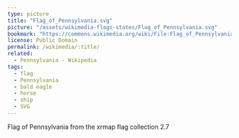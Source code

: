 ```yaml
---
type: picture
title: "Flag_of_Pennsylvania.svg"
picture: "/assets/wikimedia-flags-states/Flag_of_Pennsylvania.svg"
bookmark: "https://commons.wikimedia.org/wiki/File:Flag_of_Pennsylvania.svg"
license: Public Domain
permalink: /wikimedia/:title/
related:
  - Pennsylvania - Wikipedia
tags:
  - flag
  - Pennsylvania
  - bald eagle
  - horse
  - ship
  - SVG
---
```

Flag of Pennsylvania from the xrmap flag collection 2.7